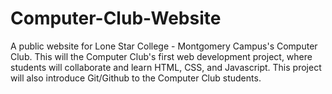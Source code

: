 # Computer-Club-Website
A public website for Lone Star College - Montgomery Campus's Computer Club. This will the Computer Club's first web development project, where students will collaborate and learn HTML, CSS, and Javascript. This project will also introduce Git/Github to the Computer Club students.
